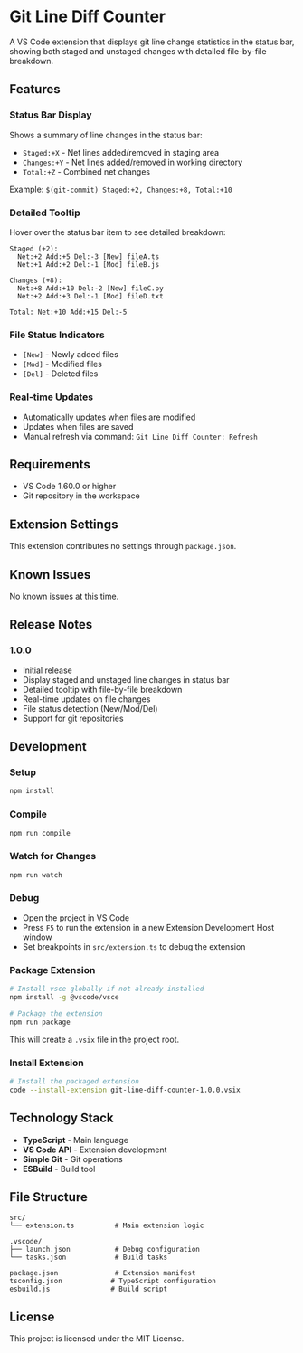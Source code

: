 # Git Line Diff Counter

A VS Code extension that displays git line change statistics in the status bar, showing both staged and unstaged changes with detailed file-by-file breakdown.

## Features

### Status Bar Display
Shows a summary of line changes in the status bar:
- `Staged:+X` - Net lines added/removed in staging area
- `Changes:+Y` - Net lines added/removed in working directory  
- `Total:+Z` - Combined net changes

Example: `$(git-commit) Staged:+2, Changes:+8, Total:+10`

### Detailed Tooltip
Hover over the status bar item to see detailed breakdown:

```
Staged (+2):
  Net:+2 Add:+5 Del:-3 [New] fileA.ts
  Net:+1 Add:+2 Del:-1 [Mod] fileB.js

Changes (+8):
  Net:+8 Add:+10 Del:-2 [New] fileC.py
  Net:+2 Add:+3 Del:-1 [Mod] fileD.txt

Total: Net:+10 Add:+15 Del:-5
```

### File Status Indicators
- `[New]` - Newly added files
- `[Mod]` - Modified files  
- `[Del]` - Deleted files

### Real-time Updates
- Automatically updates when files are modified
- Updates when files are saved
- Manual refresh via command: `Git Line Diff Counter: Refresh`

## Requirements

- VS Code 1.60.0 or higher
- Git repository in the workspace

## Extension Settings

This extension contributes no settings through `package.json`.

## Known Issues

No known issues at this time.

## Release Notes

### 1.0.0
- Initial release
- Display staged and unstaged line changes in status bar
- Detailed tooltip with file-by-file breakdown
- Real-time updates on file changes
- File status detection (New/Mod/Del)
- Support for git repositories

## Development

### Setup
```bash
npm install
```

### Compile
```bash
npm run compile
```

### Watch for Changes
```bash
npm run watch
```

### Debug
- Open the project in VS Code
- Press `F5` to run the extension in a new Extension Development Host window
- Set breakpoints in `src/extension.ts` to debug the extension

### Package Extension
```bash
# Install vsce globally if not already installed
npm install -g @vscode/vsce

# Package the extension
npm run package
```
This will create a `.vsix` file in the project root.

### Install Extension
```bash
# Install the packaged extension
code --install-extension git-line-diff-counter-1.0.0.vsix
```


## Technology Stack

- **TypeScript** - Main language
- **VS Code API** - Extension development
- **Simple Git** - Git operations
- **ESBuild** - Build tool

## File Structure

```
src/
└── extension.ts          # Main extension logic

.vscode/
├── launch.json           # Debug configuration
└── tasks.json            # Build tasks

package.json              # Extension manifest
tsconfig.json            # TypeScript configuration
esbuild.js               # Build script
```

## License

This project is licensed under the MIT License.